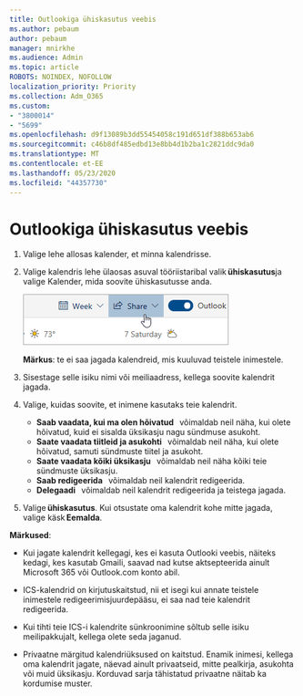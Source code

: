 ```yaml
---
title: Outlookiga ühiskasutus veebis
ms.author: pebaum
author: pebaum
manager: mnirkhe
ms.audience: Admin
ms.topic: article
ROBOTS: NOINDEX, NOFOLLOW
localization_priority: Priority
ms.collection: Adm_O365
ms.custom:
- "3800014"
- "5699"
ms.openlocfilehash: d9f13089b3dd55454058c191d651df388b653ab6
ms.sourcegitcommit: c46b8df485edbd13e8bb4d1b2ba1c2821ddc9da0
ms.translationtype: MT
ms.contentlocale: et-EE
ms.lasthandoff: 05/23/2020
ms.locfileid: "44357730"
---
```

# <a name="sharing-with-outlook-on-the-web"></a>Outlookiga ühiskasutus veebis

1. Valige lehe allosas kalender, et minna kalendrisse.

2. Valige kalendris lehe ülaosas asuval tööriistaribal valik **ühiskasutus**ja valige Kalender, mida soovite ühiskasutusse anda. 

    ![Kalendri ühiskasutus](media/share-calendar.png)

    **Märkus**: te ei saa jagada kalendreid, mis kuuluvad teistele inimestele.

3. Sisestage selle isiku nimi või meiliaadress, kellega soovite kalendrit jagada.

4. Valige, kuidas soovite, et inimene kasutaks teie kalendrit. 
    - **Saab vaadata, kui ma olen hõivatud**   võimaldab neil näha, kui olete hõivatud, kuid ei sisalda üksikasju nagu sündmuse asukoht. 
    - **Saate vaadata tiitleid ja asukohti**   võimaldab neil näha, kui olete hõivatud, samuti sündmuste tiitel ja asukoht. 
    - **Saate vaadata kõiki üksikasju**   võimaldab neil näha kõiki teie sündmuste üksikasju. 
    - **Saab redigeerida**   võimaldab neil kalendrit redigeerida. 
    - **Delegaadi**   võimaldab neil kalendrit redigeerida ja teistega jagada.

5. Valige **ühiskasutus**. Kui otsustate oma kalendrit kohe mitte jagada, valige käsk **Eemalda**. 

**Märkused**:  

- Kui jagate kalendrit kellegagi, kes ei kasuta Outlooki veebis, näiteks kedagi, kes kasutab Gmaili, saavad nad kutse aktsepteerida ainult Microsoft 365 või Outlook.com konto abil. 

- ICS-kalendrid on kirjutuskaitstud, nii et isegi kui annate teistele inimestele redigeerimisjuurdepääsu, ei saa nad teie kalendrit redigeerida. 

- Kui tihti teie ICS-i kalendrite sünkroonimine sõltub selle isiku meilipakkujalt, kellega olete seda jaganud. 

- Privaatne märgitud kalendriüksused on kaitstud. Enamik inimesi, kellega oma kalendrit jagate, näevad ainult privaatseid, mitte pealkirja, asukohta või muid üksikasju. Korduvad sarja tähistatud privaatne näitab ka kordumise muster.

